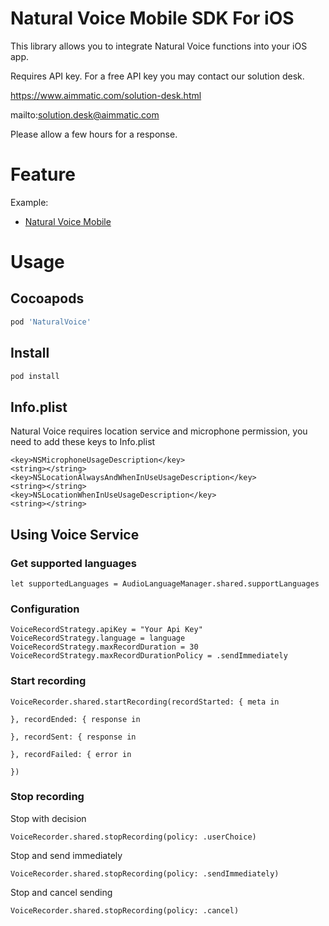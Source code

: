 # Natural Voice Mobile SDK For iOS #

This library allows you to integrate Natural Voice functions into your iOS app.

Requires API key. For a free API key you may contact our solution desk.

https://www.aimmatic.com/solution-desk.html

mailto:solution.desk@aimmatic.com

Please allow a few hours for a response.

# Feature #

Example:
- [Natural Voice Mobile](http://www.aimmatic.com/natural-voice.html)

# Usage #

## Cocoapods ##

```gradle
pod 'NaturalVoice'
```

## Install ##

```gradle
pod install
```

## Info.plist ##

Natural Voice requires location service and microphone permission, you need to add these keys to Info.plist

```info.plist
<key>NSMicrophoneUsageDescription</key>
<string></string>
<key>NSLocationAlwaysAndWhenInUseUsageDescription</key>
<string></string>
<key>NSLocationWhenInUseUsageDescription</key>
<string></string>
```

## Using Voice Service ##

### Get supported languages ###

```languages
let supportedLanguages = AudioLanguageManager.shared.supportLanguages
```

### Configuration ###

```configuration
VoiceRecordStrategy.apiKey = "Your Api Key"
VoiceRecordStrategy.language = language
VoiceRecordStrategy.maxRecordDuration = 30
VoiceRecordStrategy.maxRecordDurationPolicy = .sendImmediately
```

### Start recording ###

```startrecording
VoiceRecorder.shared.startRecording(recordStarted: { meta in

}, recordEnded: { response in

}, recordSent: { response in

}, recordFailed: { error in

})
```

### Stop recording ###

Stop with decision

```stoprecording
VoiceRecorder.shared.stopRecording(policy: .userChoice)
```

Stop and send immediately

```stoprecording
VoiceRecorder.shared.stopRecording(policy: .sendImmediately)
```

Stop and cancel sending

```stoprecording
VoiceRecorder.shared.stopRecording(policy: .cancel)
```